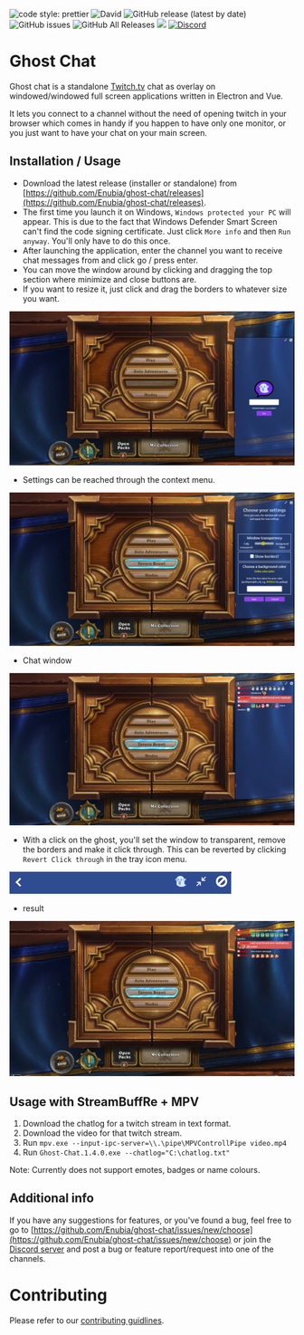 ![code style: prettier](https://img.shields.io/badge/code_style-prettier-ff69b4.svg?style=flat-square)
![David](https://img.shields.io/david/Enubia/ghost-chat?style=flat-square)
![GitHub release (latest by date)](https://img.shields.io/github/v/release/enubia/ghost-chat?style=flat-square)
![GitHub issues](https://img.shields.io/github/issues/enubia/ghost-chat?style=flat-square)
![GitHub All Releases](https://img.shields.io/github/downloads/enubia/ghost-chat/total?color=brightgreen&style=flat-square)
[![](https://img.shields.io/twitch/status/enubia1?color=%23a85fff&style=flat-square)](https://www.twitch.tv/enubia1)
[![Discord](https://img.shields.io/discord/735726454498787338.svg?label=&logo=discord&logoColor=ffffff&color=7389D8&labelColor=6A7EC2&style=flat-square)](https://discord.gg/V83zRha)

# Ghost Chat

Ghost chat is a standalone [Twitch.tv](https://www.twitch.tv) chat as overlay on windowed/windowed full screen applications written in Electron and Vue.

It lets you connect to a channel without the need of opening twitch in your browser which comes in handy if you happen to have only one monitor,
or you just want to have your chat on your main screen.

## Installation / Usage

- Download the latest release (installer or standalone) from [https://github.com/Enubia/ghost-chat/releases](https://github.com/Enubia/ghost-chat/releases).
- The first time you launch it on Windows, `Windows protected your PC` will appear. This is due to the fact that Windows Defender Smart Screen can't find the code signing certificate. Just click `More info` and then `Run anyway`. You'll only have to do this once.
- After launching the application, enter the channel you want to receive chat messages from and click go / press enter.
- You can move the window around by clicking and dragging the top section where minimize and close buttons are.
- If you want to resize it, just click and drag the borders to whatever size you want.

![png](images/index.png)

- Settings can be reached through the context menu.

![png](images/settings.png)

- Chat window

![png](images/chatShowcase.png)

- With a click on the ghost, you'll set the window to transparent, remove the borders and make it click through. This can be reverted by clicking `Revert Click through` in the tray icon menu.

![png](images/ghostbutton.png)

- result

![png](images/transparentShowcase.png)

## Usage with StreamBuffRe + MPV

1. Download the chatlog for a twitch stream in text format.
2. Download the video for that twitch stream.
3. Run `mpv.exe --input-ipc-server=\\.\pipe\MPVControllPipe video.mp4`
4. Run `Ghost-Chat.1.4.0.exe --chatlog="C:\chatlog.txt"`

Note: Currently does not support emotes, badges or name colours.

## Additional info

If you have any suggestions for features, or you've found a bug, feel free to go to [https://github.com/Enubia/ghost-chat/issues/new/choose](https://github.com/Enubia/ghost-chat/issues/new/choose) or join the [Discord server](https://discord.gg/V83zRha) and post a bug or feature report/request into one of the channels.

# Contributing

Please refer to our [contributing guidlines](CONTRIBUTING.md).

